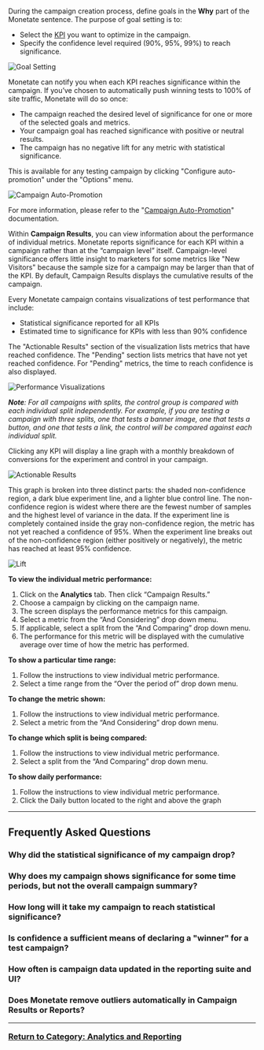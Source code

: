 <div id="monetate-product" data-products="interact engage mayberry">&nbsp;</div>

During the <a data-tooltip-large="">campaign</a> creation process, define goals in the **Why** part
of the Monetate sentence. The purpose of goal setting is to:

*  Select the [KPI](http://support.monetate.com/hc/en-us/articles/201118357-Key-Performance-Indicators-KPIs-) you want to optimize in the campaign.
*  Specify the <a data-tooltip-large="">confidence</a> level required (90%, 95%, 99%) to reach
    <a data-tooltip-large="">significance</a>.

![Goal
Setting](https://s3.amazonaws.com/elearning.monetate.net/images/src/reporting_analytics_statistics/i4.png)

 Monetate can notify you when each KPI reaches significance within the
campaign. If you’ve chosen to automatically push winning tests to 100%
of site traffic, Monetate will do so once:

*  The campaign reached the desired level of significance for one or more
    of the selected goals and metrics.
*  Your campaign goal has reached significance with positive or neutral
    results.
*  The campaign has no negative lift for any metric with statistical
    significance.

This is available for any testing campaign by clicking "Configure
auto-promotion" under the "Options" menu.

![Campaign
Auto-Promotion](https://s3.amazonaws.com/elearning.monetate.net/images/src/reporting_analytics_statistics/i16.png)

For more information, please refer to the "[Campaign
Auto-Promotion](http://support.monetate.com/hc/en-us/articles/201867183)"
documentation.

Within **Campaign Results**, you can view information about the
performance of individual metrics. Monetate reports significance for
each KPI within a campaign rather than at the “campaign level” itself.
Campaign-level significance offers little insight to marketers for some
metrics like "New Visitors" because the sample size for a campaign may
be larger than that of the KPI. By default, Campaign Results displays the cumulative
results of the campaign.

Every Monetate campaign contains visualizations of test performance that
include:

*  Statistical significance reported for all KPIs
*  Estimated time to significance for KPIs with less than 90% confidence

The "Actionable
Results" section of the visualization lists metrics that have reached confidence. The "Pending" section lists metrics that have not yet
reached confidence. For "Pending"
metrics, the time to reach confidence is also displayed.

![Performance
Visualizations](https://s3.amazonaws.com/elearning.monetate.net/images/src/reporting_analytics_statistics/i5.png)

***Note**: For all campaigns with splits, the control group is compared
with each individual split independently. For example, if you are
testing a campaign with three splits, one that tests a banner image, one
that tests a button, and one that tests a link, the control will be
compared against each individual split.*

Clicking any KPI will
display a line graph with a monthly breakdown of conversions for the
experiment and control in your campaign.

![Actionable
Results](https://s3.amazonaws.com/elearning.monetate.net/images/src/reporting_analytics_statistics/i14.png)

This graph is broken into three distinct parts: the shaded
non-confidence region, a dark blue experiment line, and a lighter blue
<a data-tooltip-large="">control</a> line. The non-confidence region is widest where there are the
fewest number of samples and the highest level of variance in the data.
If the experiment line is completely contained inside the gray
non-confidence region, the metric has not yet reached a confidence of
95%. When the experiment line breaks out of the non-confidence region
(either positively or negatively), the metric has reached at least 95%
confidence.

![Lift](https://s3.amazonaws.com/elearning.monetate.net/images/src/reporting_analytics_statistics/i15.png)


**To view the individual metric performance:**

1.  Click on the **Analytics** tab. Then click “Campaign Results.”
2.  Choose a campaign by clicking on the campaign name.
3.  The screen displays the performance metrics for this campaign.
4.  Select a metric from the “And Considering” drop down menu.
5.  If applicable, select a split from the “And Comparing” drop down
    menu.
6.  The performance for this metric will be displayed with the
    cumulative average over time of how the metric has performed.

**To show a particular time range:**

1.  Follow the instructions to view individual metric performance.
2.  Select a time range from the “Over the period of” drop down menu.

**To change the metric shown:**

1.  Follow the instructions to view individual metric performance.
2.  Select a metric from the “And Considering” drop down menu.

**To change which split is being compared:**

1.  Follow the instructions to view individual metric performance.
2.  Select a split from the “And Comparing” drop down menu.

**To show daily performance:**

1.  Follow the instructions to view individual metric performance.
2.  Click the Daily button located to the right and above the graph

<hr />
<h2>Frequently Asked Questions&nbsp;</h2>
<h3 class="faq">Why did the statistical significance of my campaign drop?
<h3 class="faq">Why does my campaign shows significance for some time periods, but not the overall campaign summary?
<h3 class="faq">How long will it take my campaign to reach statistical significance?
<h3 class="faq">Is confidence a sufficient means of declaring a &quot;winner&quot; for a test campaign?
<h3 class="faq">How often is campaign data updated in the reporting suite and UI?
<h3 class="faq">Does Monetate remove outliers automatically in Campaign Results or Reports?

<hr />

<p><a href="/hc/en-us/sections/200197643">Return to Category: Analytics and Reporting</a></p>
